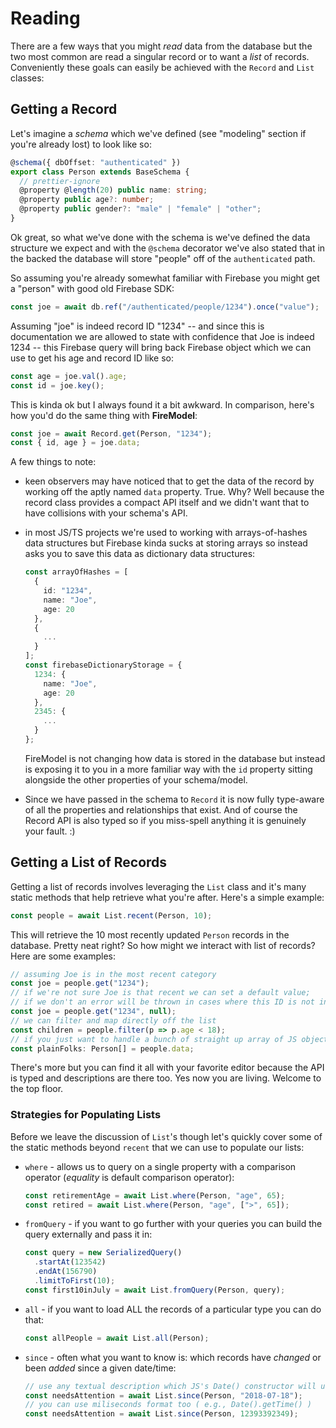 # Reading

There are a few ways that you might _read_ data from the database but the two most common are read a singular record or to want a _list_ of records. Conveniently these goals can easily be achieved with the `Record` and `List` classes:

## Getting a Record

Let's imagine a _schema_ which we've defined (see "modeling" section if you're already lost) to look like so:

```typescript
@schema({ dbOffset: "authenticated" })
export class Person extends BaseSchema {
  // prettier-ignore
  @property @length(20) public name: string;
  @property public age?: number;
  @property public gender?: "male" | "female" | "other";
}
```

Ok great, so what we've done with the schema is we've defined the data structure we expect and with the `@schema` decorator we've also stated that in the backed the database will store "people" off of the `authenticated` path.

So assuming you're already somewhat familiar with Firebase you might get a "person" with good old Firebase SDK:

```typescript
const joe = await db.ref("/authenticated/people/1234").once("value");
```

Assuming "joe" is indeed record ID "1234" -- and since this is documentation we are allowed to state with confidence that Joe is indeed 1234 -- this Firebase query will bring back Firebase object which we can use to get his age and record ID like so:

```typescript
const age = joe.val().age;
const id = joe.key();
```

This is kinda ok but I always found it a bit awkward. In comparison, here's how you'd do the same thing with **FireModel**:

```typescript
const joe = await Record.get(Person, "1234");
const { id, age } = joe.data;
```

A few things to note:

- keen observers may have noticed that to get the data of the record by working off the aptly named `data` property. True. Why? Well because the record class provides a compact API itself and we didn't want that to have collisions with your schema's API.
- in most JS/TS projects we're used to working with arrays-of-hashes data structures but Firebase kinda sucks at storing arrays so instead asks you to save this data as dictionary data structures:

  ```typescript
  const arrayOfHashes = [
    {
      id: "1234",
      name: "Joe",
      age: 20
    },
    {
      ...
    }
  ];
  const firebaseDictionaryStorage = {
    1234: {
      name: "Joe",
      age: 20
    },
    2345: {
      ...
    }
  };
  ```

  FireModel is not changing how data is stored in the database but instead is exposing it to you in a more familiar way with the `id` property sitting alongside the other properties of your schema/model.

- Since we have passed in the schema to `Record` it is now fully type-aware of all the properties and relationships that exist. And of course the Record API is also typed so if you miss-spell anything it is genuinely your fault. :)

## Getting a List of Records

Getting a list of records involves leveraging the `List` class and it's many static methods that help retrieve what you're after. Here's a simple example:

```typescript
const people = await List.recent(Person, 10);
```

This will retrieve the 10 most recently updated `Person` records in the database. Pretty neat right? So how might we interact with list of records? Here are some examples:

```typescript
// assuming Joe is in the most recent category
const joe = people.get("1234");
// if we're not sure Joe is that recent we can set a default value;
// if we don't an error will be thrown in cases where this ID is not in memory
const joe = people.get("1234", null);
// we can filter and map directly off the list
const children = people.filter(p => p.age < 18);
// if you just want to handle a bunch of straight up array of JS objects
const plainFolks: Person[] = people.data;
```

There's more but you can find it all with your favorite editor because the API is typed and descriptions are there too. Yes now you are living. Welcome to the top floor.

### Strategies for Populating Lists

Before we leave the discussion of `List`'s though let's quickly cover some of the static methods beyond `recent` that we can use to populate our lists:

- `where` - allows us to query on a single property with a comparison operator (_equality_ is default comparison operator):

  ```typescript
  const retirementAge = await List.where(Person, "age", 65);
  const retired = await List.where(Person, "age", [">", 65]);
  ```

- `fromQuery` - if you want to go further with your queries you can build the query externally and pass it in:

  ```typescript
  const query = new SerializedQuery()
    .startAt(123542)
    .endAt(156790)
    .limitToFirst(10);
  const first10inJuly = await List.fromQuery(Person, query);
  ```

- `all` - if you want to load ALL the records of a particular type you can do that:

  ```typescript
  const allPeople = await List.all(Person);
  ```

- `since` - often what you want to know is: which records have _changed_ or been _added_ since a given date/time:

  ```typescript
  // use any textual description which JS's Date() constructor will understand
  const needsAttention = await List.since(Person, "2018-07-18");
  // you can use miliseconds format too ( e.g., Date().getTime() )
  const needsAttention = await List.since(Person, 12393392349);
  ```
